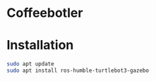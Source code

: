 # Coffeebotler

# Installation
```bash
sudo apt update
sudo apt install ros-humble-turtlebot3-gazebo
```

